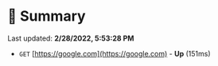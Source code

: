 # 📖 Summary
Last updated: **2/28/2022, 5:53:28 PM**

- `GET` [https://google.com](https://google.com) - **Up** (151ms)

